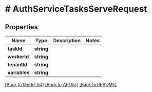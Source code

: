 # # AuthServiceTasksServeRequest

## Properties

Name | Type | Description | Notes
------------ | ------------- | ------------- | -------------
**taskId** | **string** |  |
**workerId** | **string** |  |
**tenantId** | **string** |  |
**variables** | **string** |  |

[[Back to Model list]](../../README.md#models) [[Back to API list]](../../README.md#endpoints) [[Back to README]](../../README.md)
